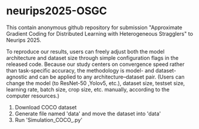 # neurips2025-OSGC

This contain anonymous github repository for submission "Approximate Gradient Coding for Distributed Learning with Heterogeneous Stragglers" to Neurips 2025.

To reproduce our results, users can freely adjust both the model architecture and dataset size through simple configuration flags in the released code. Because our study centers on convergence speed rather than task-specific accuracy, the methodology is model- and dataset-agnostic and can be applied to any architecture–dataset pair.
(Users can change the model (to ResNet-50 ,Yolov5, etc.), dataset size, testset size, learning rate, batch size, crop size, etc. manually, according to the computer resources.)

1. Download COCO dataset
2. Generate file named 'data' and move the dataset into 'data'  
3. Run 'Simulation_COCO_.py'
